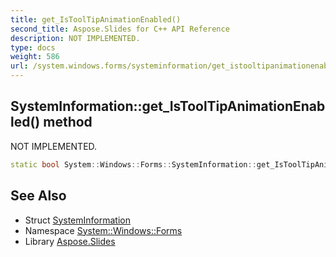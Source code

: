 ```yaml
---
title: get_IsToolTipAnimationEnabled()
second_title: Aspose.Slides for C++ API Reference
description: NOT IMPLEMENTED.
type: docs
weight: 586
url: /system.windows.forms/systeminformation/get_istooltipanimationenabled/
---
```

## SystemInformation::get_IsToolTipAnimationEnabled() method


NOT IMPLEMENTED.

```cpp
static bool System::Windows::Forms::SystemInformation::get_IsToolTipAnimationEnabled()
```


## See Also

* Struct [SystemInformation](../)
* Namespace [System::Windows::Forms](../../)
* Library [Aspose.Slides](../../../)